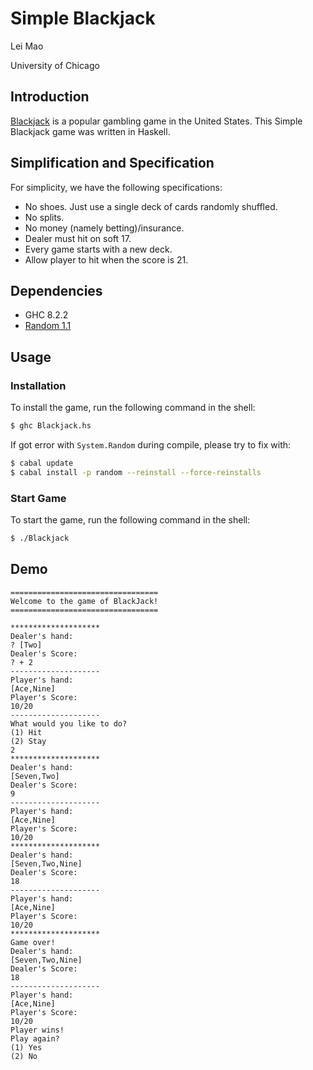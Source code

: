 # Simple Blackjack

Lei Mao

University of Chicago

## Introduction

[Blackjack](https://en.wikipedia.org/wiki/Blackjack) is a popular gambling game in the United States. This Simple Blackjack game was written in Haskell. 

## Simplification and Specification

For simplicity, we have the following specifications:

* No shoes. Just use a single deck of cards randomly shuffled.
* No splits.
* No money (namely betting)/insurance.
* Dealer must hit on soft 17.
* Every game starts with a new deck.
* Allow player to hit when the score is 21.

## Dependencies

* GHC 8.2.2
* [Random 1.1](http://hackage.haskell.org/package/random-1.1/docs/System-Random.html)

## Usage

### Installation

To install the game, run the following command in the shell:

```bash
$ ghc Blackjack.hs
```

If got error with ``System.Random`` during compile, please try to fix with:

```bash
$ cabal update
$ cabal install -p random --reinstall --force-reinstalls
```

### Start Game

To start the game, run the following command in the shell:

```bash
$ ./Blackjack
```

## Demo

```
=================================
Welcome to the game of BlackJack!
=================================

********************
Dealer's hand:
? [Two]
Dealer's Score:
? + 2
--------------------
Player's hand:
[Ace,Nine]
Player's Score:
10/20
--------------------
What would you like to do?
(1) Hit
(2) Stay
2
********************
Dealer's hand:
[Seven,Two]
Dealer's Score:
9
--------------------
Player's hand:
[Ace,Nine]
Player's Score:
10/20
********************
Dealer's hand:
[Seven,Two,Nine]
Dealer's Score:
18
--------------------
Player's hand:
[Ace,Nine]
Player's Score:
10/20
********************
Game over!
Dealer's hand:
[Seven,Two,Nine]
Dealer's Score:
18
--------------------
Player's hand:
[Ace,Nine]
Player's Score:
10/20
Player wins!
Play again?
(1) Yes
(2) No
```

